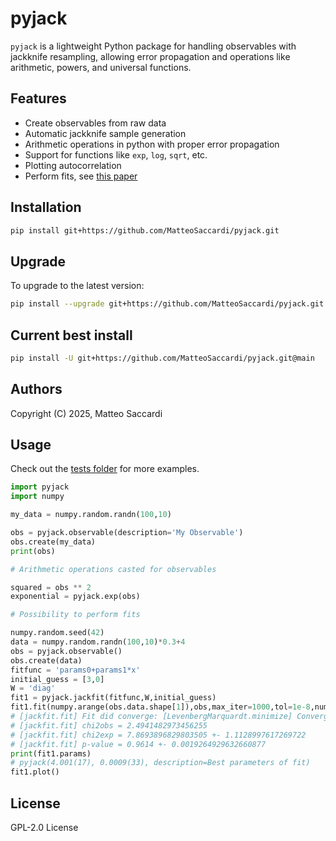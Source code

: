 # pyjack

`pyjack` is a lightweight Python package for handling observables with jackknife resampling, allowing error propagation and operations like arithmetic, powers, and universal functions.

## Features
- Create observables from raw data
- Automatic jackknife sample generation
- Arithmetic operations in python with proper error propagation
- Support for functions like `exp`, `log`, `sqrt`, etc.
- Plotting autocorrelation
- Perform fits, see [this paper](https://arxiv.org/pdf/2209.14188)

## Installation
```bash
pip install git+https://github.com/MatteoSaccardi/pyjack.git
```

## Upgrade
To upgrade to the latest version:
```bash
pip install --upgrade git+https://github.com/MatteoSaccardi/pyjack.git
```

## Current best install
```bash
pip install -U git+https://github.com/MatteoSaccardi/pyjack.git@main
```

## Authors

Copyright (C) 2025, Matteo Saccardi

## Usage
Check out the [tests folder](https://github.com/MatteoSaccardi/pyjack/tree/main/tests) for more examples.

```python
import pyjack
import numpy

my_data = numpy.random.randn(100,10)

obs = pyjack.observable(description='My Observable')
obs.create(my_data)
print(obs)

# Arithmetic operations casted for observables

squared = obs ** 2
exponential = pyjack.exp(obs)

# Possibility to perform fits

numpy.random.seed(42)
data = numpy.random.randn(100,10)*0.3+4
obs = pyjack.observable()
obs.create(data)
fitfunc = 'params0+params1*x'
initial_guess = [3,0]
W = 'diag'
fit1 = pyjack.jackfit(fitfunc,W,initial_guess)
fit1.fit(numpy.arange(obs.data.shape[1]),obs,max_iter=1000,tol=1e-8,num_samples=10000)
# [jackfit.fit] Fit did converge: [LevenbergMarquardt.minimize] Convergence with tolerance 1e-08 reached after 2 iterations. Exiting successfully
# [jackfit.fit] chi2obs = 2.4941482973456255
# [jackfit.fit] chi2exp = 7.8693896829803505 +- 1.1128997617269722
# [jackfit.fit] p-value = 0.9614 +- 0.0019264929632660877
print(fit1.params)
# pyjack(4.001(17), 0.0009(33), description=Best parameters of fit)
fit1.plot()

```

## License
GPL-2.0 License
